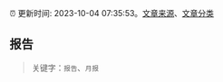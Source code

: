 :alarm_clock: 更新时间: 2023-10-04 07:35:53。[文章来源](/README.md)、[文章分类](/TAGS.md)

## 报告


> 关键字：`报告`、`月报`



